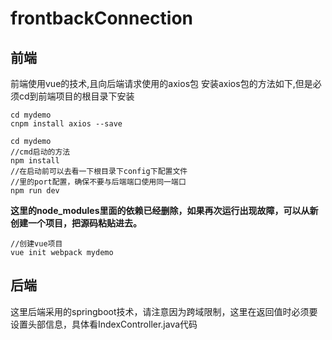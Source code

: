 # frontbackConnection

## 前端
前端使用vue的技术,且向后端请求使用的axios包
安装axios包的方法如下,但是必须cd到前端项目的根目录下安装
```
cd mydemo
cnpm install axios --save
```
```
cd mydemo
//cmd启动的方法
npm install
//在启动前可以去看一下根目录下config下配置文件
//里的port配置，确保不要与后端端口使用同一端口
npm run dev
```
**这里的node_modules里面的依赖已经删除，如果再次运行出现故障，可以从新创建一个项目，把源码粘贴进去。**
```
//创建vue项目
vue init webpack mydemo
```

## 后端
这里后端采用的springboot技术，请注意因为跨域限制，这里在返回值时必须要设置头部信息，具体看IndexController.java代码

